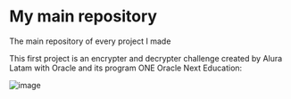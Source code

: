 # My main repository
The main repository of every project I made

This first project is an encrypter and decrypter challenge created by Alura Latam with Oracle and its program ONE Oracle Next Education:

![image](https://user-images.githubusercontent.com/116864696/212632306-13d56e7c-37a4-41f9-8340-159c124873a6.png)
